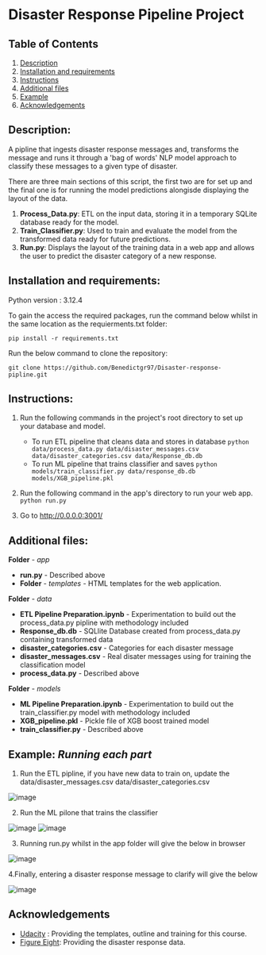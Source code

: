 # Disaster Response Pipeline Project

## Table of Contents
1. [Description](#description)
2. [Installation and requirements](#installation_and_requirements)
3. [Instructions](#instructions)
4. [Additional files](#additional_files)
5. [Example](#example)
6. [Acknowledgements](#acknowledgements)

<a name="descripton"></a>
## Description:
A pipline that ingests disaster response messages and, transforms the message and runs it through a 'bag of words' NLP model approach to classify these messages to a given type of disaster.

There are three main sections of this script, the first two are for set up and the final one is for running the model predictions alongisde displaying the layout of the data.

1. **Process_Data.py**: ETL on the input data, storing it in a temporary SQLite database ready for the model.
2. **Train_Classifier.py**: Used to train and evaluate the model from the transformed data ready for future predictions.
3. **Run.py**: Displays the layout of the training data in a web app and allows the user to predict the disaster category of a new response.

<a name="installation_and_requirements"></a>
## Installation and requirements:
Python version : 3.12.4

To gain the access the required packages, run the command below whilst in the same location as the requierments.txt folder:

```
pip install -r requirements.txt
```

Run the below command to clone the repository:

```
git clone https://github.com/Benedictgr97/Disaster-response-pipline.git
``` 
<a name="instructions"></a>
## Instructions:
1. Run the following commands in the project's root directory to set up your database and model.

    - To run ETL pipeline that cleans data and stores in database
        `python data/process_data.py data/disaster_messages.csv data/disaster_categories.csv data/Response_db.db`
    - To run ML pipeline that trains classifier and saves
        `python models/train_classifier.py data/response_db.db models/XGB_pipeline.pkl`

2. Run the following command in the app's directory to run your web app.
    `python run.py`

3. Go to http://0.0.0.0:3001/

<a name="additional_files"></a>
## Additional files:

**Folder** - _app_
- **run.py** - Described above
- **Folder** -  _templates_ - HTML templates for the web application. 

**Folder** - _data_
- **ETL Pipeline Preparation.ipynb** - Experimentation to build out the process_data.py pipline with methodology included 
- **Response_db.db** - SQLlite Database created from process_data.py containing transformed data
- **disaster_categories.csv** - Categories for each disaster message 
- **disaster_messages.csv** - Real disater messages using for training the classification model
- **process_data.py** - Described above

**Folder** - _models_
- **ML Pipeline Preparation.ipynb** - Experimentation to build out the train_classifier.py model with methodology included 
- **XGB_pipeline.pkl** - Pickle file of XGB boost trained model
- **train_classifier.py** -  Described above

<a name="example"></a>
## **Example**: _Running each part_
1. Run the ETL pipline, if you have new data to train on, update the data/disaster_messages.csv data/disaster_categories.csv

![image](https://github.com/user-attachments/assets/2f92fce7-1c7a-4c8b-b975-18d0c05482a1)

2. Run the ML pilone that trains the classifier
   
![image](https://github.com/user-attachments/assets/04ac348e-5c45-49cc-87ac-25745e74ae63)
![image](https://github.com/user-attachments/assets/2aa41294-5595-4cce-b1a2-8fc95d841580)

3. Running run.py whilst in the app folder will give the below in browser

![image](https://github.com/user-attachments/assets/b80f1f40-7e78-4b18-a820-acbca38146a9)

4.Finally, entering a disaster response message to clarify will give the below

![image](https://github.com/user-attachments/assets/6d0ebe61-2015-4fa5-8d2f-a81dfd88613a)

<a name="acknowledgements"></a>
## Acknowledgements
- [Udacity](https://www.udacity.com/) : Providing the templates, outline and training for this course.
- [Figure Eight](https://www.appen.com/): Providing the disaster response data.




